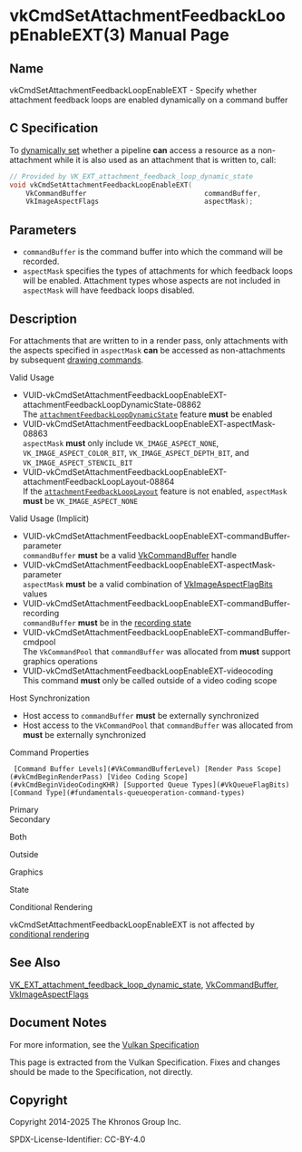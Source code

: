 # vkCmdSetAttachmentFeedbackLoopEnableEXT(3) Manual Page

## Name

vkCmdSetAttachmentFeedbackLoopEnableEXT - Specify whether attachment feedback loops are enabled dynamically on a command buffer



## [](#_c_specification)C Specification

To [dynamically set](https://registry.khronos.org/vulkan/specs/latest/html/vkspec.html#pipelines-dynamic-state) whether a pipeline **can** access a resource as a non-attachment while it is also used as an attachment that is written to, call:

```c++
// Provided by VK_EXT_attachment_feedback_loop_dynamic_state
void vkCmdSetAttachmentFeedbackLoopEnableEXT(
    VkCommandBuffer                             commandBuffer,
    VkImageAspectFlags                          aspectMask);
```

## [](#_parameters)Parameters

- `commandBuffer` is the command buffer into which the command will be recorded.
- `aspectMask` specifies the types of attachments for which feedback loops will be enabled. Attachment types whose aspects are not included in `aspectMask` will have feedback loops disabled.

## [](#_description)Description

For attachments that are written to in a render pass, only attachments with the aspects specified in `aspectMask` **can** be accessed as non-attachments by subsequent [drawing commands](https://registry.khronos.org/vulkan/specs/latest/html/vkspec.html#drawing).

Valid Usage

- [](#VUID-vkCmdSetAttachmentFeedbackLoopEnableEXT-attachmentFeedbackLoopDynamicState-08862)VUID-vkCmdSetAttachmentFeedbackLoopEnableEXT-attachmentFeedbackLoopDynamicState-08862  
  The [`attachmentFeedbackLoopDynamicState`](https://registry.khronos.org/vulkan/specs/latest/html/vkspec.html#features-attachmentFeedbackLoopDynamicState) feature **must** be enabled
- [](#VUID-vkCmdSetAttachmentFeedbackLoopEnableEXT-aspectMask-08863)VUID-vkCmdSetAttachmentFeedbackLoopEnableEXT-aspectMask-08863  
  `aspectMask` **must** only include `VK_IMAGE_ASPECT_NONE`, `VK_IMAGE_ASPECT_COLOR_BIT`, `VK_IMAGE_ASPECT_DEPTH_BIT`, and `VK_IMAGE_ASPECT_STENCIL_BIT`
- [](#VUID-vkCmdSetAttachmentFeedbackLoopEnableEXT-attachmentFeedbackLoopLayout-08864)VUID-vkCmdSetAttachmentFeedbackLoopEnableEXT-attachmentFeedbackLoopLayout-08864  
  If the [`attachmentFeedbackLoopLayout`](https://registry.khronos.org/vulkan/specs/latest/html/vkspec.html#features-attachmentFeedbackLoopLayout) feature is not enabled, `aspectMask` **must** be `VK_IMAGE_ASPECT_NONE`

Valid Usage (Implicit)

- [](#VUID-vkCmdSetAttachmentFeedbackLoopEnableEXT-commandBuffer-parameter)VUID-vkCmdSetAttachmentFeedbackLoopEnableEXT-commandBuffer-parameter  
  `commandBuffer` **must** be a valid [VkCommandBuffer](https://registry.khronos.org/vulkan/specs/latest/man/html/VkCommandBuffer.html) handle
- [](#VUID-vkCmdSetAttachmentFeedbackLoopEnableEXT-aspectMask-parameter)VUID-vkCmdSetAttachmentFeedbackLoopEnableEXT-aspectMask-parameter  
  `aspectMask` **must** be a valid combination of [VkImageAspectFlagBits](https://registry.khronos.org/vulkan/specs/latest/man/html/VkImageAspectFlagBits.html) values
- [](#VUID-vkCmdSetAttachmentFeedbackLoopEnableEXT-commandBuffer-recording)VUID-vkCmdSetAttachmentFeedbackLoopEnableEXT-commandBuffer-recording  
  `commandBuffer` **must** be in the [recording state](#commandbuffers-lifecycle)
- [](#VUID-vkCmdSetAttachmentFeedbackLoopEnableEXT-commandBuffer-cmdpool)VUID-vkCmdSetAttachmentFeedbackLoopEnableEXT-commandBuffer-cmdpool  
  The `VkCommandPool` that `commandBuffer` was allocated from **must** support graphics operations
- [](#VUID-vkCmdSetAttachmentFeedbackLoopEnableEXT-videocoding)VUID-vkCmdSetAttachmentFeedbackLoopEnableEXT-videocoding  
  This command **must** only be called outside of a video coding scope

Host Synchronization

- Host access to `commandBuffer` **must** be externally synchronized
- Host access to the `VkCommandPool` that `commandBuffer` was allocated from **must** be externally synchronized

Command Properties

     [Command Buffer Levels](#VkCommandBufferLevel) [Render Pass Scope](#vkCmdBeginRenderPass) [Video Coding Scope](#vkCmdBeginVideoCodingKHR) [Supported Queue Types](#VkQueueFlagBits) [Command Type](#fundamentals-queueoperation-command-types)

Primary  
Secondary

Both

Outside

Graphics

State

Conditional Rendering

vkCmdSetAttachmentFeedbackLoopEnableEXT is not affected by [conditional rendering](#drawing-conditional-rendering)

## [](#_see_also)See Also

[VK\_EXT\_attachment\_feedback\_loop\_dynamic\_state](https://registry.khronos.org/vulkan/specs/latest/man/html/VK_EXT_attachment_feedback_loop_dynamic_state.html), [VkCommandBuffer](https://registry.khronos.org/vulkan/specs/latest/man/html/VkCommandBuffer.html), [VkImageAspectFlags](https://registry.khronos.org/vulkan/specs/latest/man/html/VkImageAspectFlags.html)

## [](#_document_notes)Document Notes

For more information, see the [Vulkan Specification](https://registry.khronos.org/vulkan/specs/latest/html/vkspec.html#vkCmdSetAttachmentFeedbackLoopEnableEXT)

This page is extracted from the Vulkan Specification. Fixes and changes should be made to the Specification, not directly.

## [](#_copyright)Copyright

Copyright 2014-2025 The Khronos Group Inc.

SPDX-License-Identifier: CC-BY-4.0
